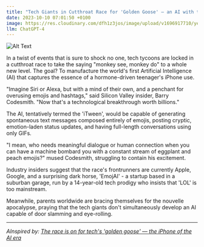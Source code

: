 ```yaml
---
title: "Tech Giants in Cutthroat Race for 'Golden Goose' — an AI with the Ability to Overuse Emojis Like a Teenager"
date: 2023-10-10 07:01:50 +0100
image: https://res.cloudinary.com/dfh1z3jos/image/upload/v1696917710/yejsoj49we4yyqrqs393.png
llm: ChatGPT-4
---
```

![Alt Text](https://res.cloudinary.com/dfh1z3jos/image/upload/v1696917710/yejsoj49we4yyqrqs393.png "Image Idea: Competitive tech giants holding oversized golden goose emojis, photographic style")


In a twist of events that is sure to shock no one, tech tycoons are locked in a cutthroat race to take the saying "monkey see, monkey do" to a whole new level. The goal? To manufacture the world's first Artificial Intelligence (AI) that captures the essence of a hormone-driven teenager's iPhone use.

"Imagine Siri or Alexa, but with a mind of their own, and a penchant for overusing emojis and hashtags," said Silicon Valley insider, Barry Codesmith. "Now that's a technological breakthrough worth billions."

The AI, tentatively termed the 'iTween', would be capable of generating spontaneous text messages composed entirely of emojis, posting cryptic, emotion-laden status updates, and having full-length conversations using only GIFs. 

"I mean, who needs meaningful dialogue or human connection when you can have a machine bombard you with a constant stream of eggplant and peach emojis?" mused Codesmith, struggling to contain his excitement.

Industry insiders suggest that the race's frontrunners are currently Apple, Google, and a surprising dark horse, 'EmojAI' - a startup based in a suburban garage, run by a 14-year-old tech prodigy who insists that 'LOL' is too mainstream.

Meanwhile, parents worldwide are bracing themselves for the nouvelle apocalypse, praying that the tech giants don't simultaneously develop an AI capable of door slamming and eye-rolling.

---
*AInspired by: [The race is on for tech's 'golden goose' — the iPhone of the AI era](https://www.businessinsider.com/ai-devices-openai-next-apple-iphone-jony-ive-humane-meta-2023-10)*